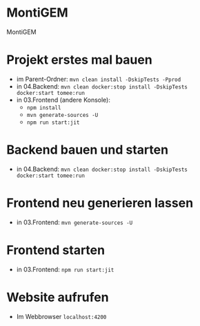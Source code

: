 # MontiGEM

MontiGEM

# Projekt erstes mal bauen
- im Parent-Ordner: `mvn clean install -DskipTests -Pprod`
- in 04.Backend: `mvn clean docker:stop install -DskipTests docker:start tomee:run`
- in 03.Frontend (andere Konsole):
    - `npm install`
    - `mvn generate-sources -U`
    - `npm run start:jit`

# Backend bauen und starten
- in 04.Backend: `mvn clean docker:stop install -DskipTests docker:start tomee:run`

# Frontend neu generieren lassen
- in 03.Frontend: `mvn generate-sources -U`

# Frontend starten
- in 03.Frontend: `npm run start:jit`

# Website aufrufen
- Im Webbrowser `localhost:4200`

